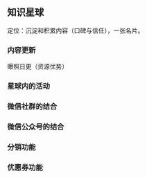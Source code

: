## 知识星球
定位：沉淀和积累内容（口碑与信任），一张名片。

### 内容更新
曝照日更（资源优势）
### 星球内的活动

### 微信社群的结合

### 微信公众号的结合

### 分销功能

### 优惠券功能


<!--stackedit_data:
eyJoaXN0b3J5IjpbLTIwNzcxNjYxNTksNzQ4MjYzMzc1LC0yMD
g4NzQ2NjEyXX0=
-->